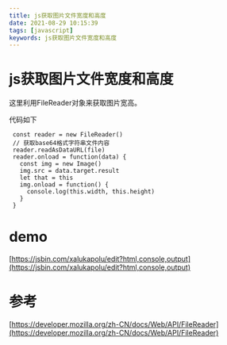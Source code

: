 ```yaml
---
title: js获取图片文件宽度和高度
date: 2021-08-29 10:15:39
tags: [javascript]
keywords: js获取图片文件宽度和高度
---
```

# js获取图片文件宽度和高度
这里利用FileReader对象来获取图片宽高。
<!--more-->

代码如下
```
 const reader = new FileReader()
 // 获取base64格式字符串文件内容
 reader.readAsDataURL(file)
 reader.onload = function(data) {
   const img = new Image()
   img.src = data.target.result
   let that = this
   img.onload = function() {
     console.log(this.width, this.height)
   }
 }
```

# demo
[https://jsbin.com/xalukapolu/edit?html,console,output](https://jsbin.com/xalukapolu/edit?html,console,output)

# 参考
[https://developer.mozilla.org/zh-CN/docs/Web/API/FileReader](https://developer.mozilla.org/zh-CN/docs/Web/API/FileReader)

